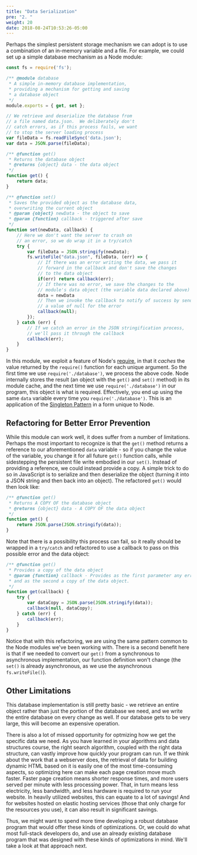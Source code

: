 ```yaml
---
title: "Data Serialization"
pre: "2. "
weight: 20
date: 2018-08-24T10:53:26-05:00
---
```


Perhaps the simplest persistent storage mechanism we can adopt is to use a combination of an in-memory variable and a file.  For example, we could set up a simple database mechanism as a Node module:

```js
const fs = require('fs');

/** @module database 
 * A simple in-memory database implementation, 
 * providing a mechanism for getting and saving 
 * a database object
 */ 
module.exports = { get, set };

// We retrieve and deserialize the database from 
// a file named data.json.  We deliberately don't 
// catch errors, as if this process fails, we want 
// to stop the server loading process
var fileData = fs.readFileSync('data.json');
var data = JSON.parse(fileData);

/** @function get()
 * Returns the database object 
 * @returns {object} data - the data object
 */
function get() {
    return data;
}

/** @function set()
 * Saves the provided object as the database data, 
 * overwriting the current object
 * @param {object} newData - the object to save 
 * @param {function} callback - triggered after save 
 */
function set(newData, callback) {
    // Here we don't want the server to crash on 
    // an error, so we do wrap it in a try/catch
    try {
        var fileData = JSON.stringify(newData);
        fs.writeFile("data.json", fileData, (err) => {
            // If there was an error writing the data, we pass it 
            // forward in the callback and don't save the changes
            // to the data object
            if(err) return callback(err);
            // If there was no error, we save the changes to the 
            // module's data object (the variable data declared above)
            data = newData
            // Then we invoke the callback to notify of success by sending 
            // a value of null for the error
            callback(null);
        });
    } catch (err) {
        // If we catch an error in the JSON stringification process,
        // we'll pass it through the callback 
        callback(err);
    }
}
```

In this module, we exploit a feature of Node's [require](https://nodejs.org/en/knowledge/getting-started/what-is-require/), in that it _caches_ the value returned by the `require()` function for each unique argument.  So the first time we use `require('./database')`, we process the above code.  Node internally stores the result (an object with the `get()` and `set()` method) in its module cache, and the next time we use `require('./database')` in our program, this object is what is required.  Effectively, you end up using the same `data` variable every time you `require('./database')`.  This is an application of the [Singleton Pattern](https://en.wikipedia.org/wiki/Singleton_pattern) in a form unique to Node.

## Refactoring for Better Error Prevention

While this module can work well, it does suffer from a number of limitations.  Perhaps the most important to recognize is that the `get()` method returns a reference to our aforementioned `data` variable - so if you change the value of the variable, you change it for all future `get()` function calls, while sidestepping the persistent file write embodied in our `set()`.  Instead of providing a reference, we could instead provide a copy.  A simple trick to do so in JavaScript is to serialize and then deserialize the object (turning it into a JSON string and then back into an object).  The refactored `get()` would then look like:

```js
/** @function get()
 * Returns A COPY OF the database object 
 * @returns {object} data - A COPY OF the data object
 */
function get() {
    return JSON.parse(JSON.stringify(data));
}
```

Note that there is a possibility this process can fail, so it really should be wrapped in a `try/catch` and refactored to use a callback to pass on this possible error and the data object:

```js
/** @function get()
 * Provides a copy of the data object
 * @param {function} callback - Provides as the first parameter any errors, 
 * and as the second a copy of the data object.
 */
function get(callback) {
    try {
        var dataCopy = JSON.parse(JSON.stringify(data));
        callback(null, dataCopy);
    } catch (err) {
        callback(err);
    }
}
```

Notice that with this refactoring, we are using the same pattern common to the Node modules we've been working with.  There is a second benefit here is that if we needed to convert our `get()` from a synchronous to asynchronous implementation, our function definition won't change (the `set()` is already asynchronous, as we use the asynchronous `fs.writeFile()`).

## Other Limitations

This database implementation is still pretty basic - we retrieve an entire object rather than just the portion of the database we need, and we write the entire database on every change as well.  If our database gets to be very large, this will become an expensive operation.

There is also a lot of missed opportunity for optmizing how we get the specific data we need.  As you have learned in your algorithms and data structures course, the right search algorithm, coupled with the right data structure, can vastly improve how quickly your program can run.  If we think about the work that a webserver does, the retrieval of data for building dynamic HTML based on it is easily one of the most time-consuming aspects, so optimizing here can make each page creation move much faster.  Faster page creation means shorter response times, and more users served per minute with less processing power.  That, in turn means less electricity, less bandwidth, and less hardware is required to run your website.  In heavily utilized websites, this can equate to a lot of savings!  And for websites hosted on elastic hosting services (those that only charge for the resources you use), it can also result in significant savings.

Thus, we might want to spend more time developing a robust database program that would offer these kinds of optimizations.  Or, we could do what most full-stack developers do, and use an already existing database program that was designed with these kinds of optimizations in mind.  We'll take a look at that approach next.
